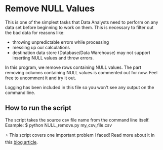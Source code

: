 # Remove NULL Values

This is one of the simplest tasks that Data Analysts need to perform on any data set before beginning to work on them.
This is necessary to filter out the bad data for reasons like:

* throwing unpredictable errors while processing
* messing up our calculations
* destination data store (Database/Data Warehouse) may not support inserting NULL values and throw errors.

In this program, we remove rows containing NULL values.
The part removing columns containing NULL values is commented out for now.
Feel free to uncomment it and try it out.

Logging has been included in this file so you won't see any output on the command line.

## How to run the script

The script takes the source csv file name from the command line itself.
Example: $ python NULL_remove.py my_csv_file.csv

:star: This script covers one important problem I faced!
Read more about it in this <a href="https://tanishkblog2020.wordpress.com/2020/11/10/problem-of-floating-point-precision-in-pandas/" target="_blank">blog article</a>.
